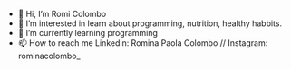 - 👋 Hi, I’m Romi Colombo
- 👀 I’m interested in learn about programming, nutrition, healthy habbits.
- 🌱 I’m currently learning programming
- 📫 How to reach me Linkedin: Romina Paola Colombo // Instagram: rominacolombo_

<!---
RomiColombo/RomiColombo is a ✨ special ✨ repository because its `README.md` (this file) appears on your GitHub profile.
You can click the Preview link to take a look at your changes.
--->

